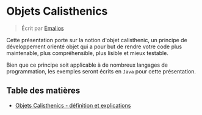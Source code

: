 # Objets Calisthenics

> Écrit par [Emalios](https://github.com/Emalios)

Cette présentation porte sur la notion d'objet calisthenic, un principe de développement orienté objet qui a pour but de rendre votre code plus maintenable, plus compréhensible, plus lisible et mieux testable. <br>

Bien que ce principe soit applicable à de nombreux langages de programmation, les exemples seront écrits en `Java` pour cette présentation.

## Table des matières

- [Objets Calisthenics - définition et explications](fr/OBJETS_CALISTHENIQUES.MD)
